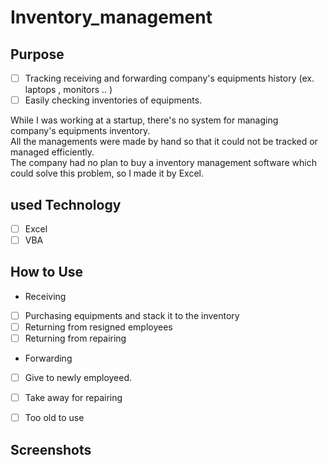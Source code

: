 # Inventory_management

## Purpose
- [ ] Tracking receiving and forwarding company's equipments history (ex. laptops , monitors .. )  
- [ ] Easily checking inventories of equipments. 

While I was working at a startup, there's no system for managing company's equipments inventory.   
All the managements were made by hand so that it could not be tracked or managed efficiently.   
The company had no plan to buy a inventory management software which could solve this problem, so I made it by Excel.    


## used Technology 
- [ ] Excel 
- [ ] VBA

## How to Use
- Receiving 
- [ ] Purchasing equipments and stack it to the inventory
- [ ] Returning from resigned employees 
- [ ] Returning from repairing 

- Forwarding 
- [ ] Give to newly employeed. 
- [ ] Take away for repairing
- [ ] Too old to use  


## Screenshots 

